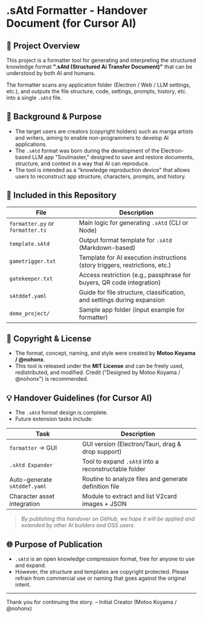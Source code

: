 # .sAtd Formatter - Handover Document (for Cursor AI)

## 🧭 Project Overview

This project is a formatter tool for generating and interpreting the structured knowledge format **".sAtd (Structured Ai Transfer Document)"** that can be understood by both AI and humans.

The formatter scans any application folder (Electron / Web / LLM settings, etc.), and outputs the file structure, code, settings, prompts, history, etc. into a single `.sAtd` file.

## 🎯 Background & Purpose

- The target users are creators (copyright holders) such as manga artists and writers, aiming to enable non-programmers to develop AI applications.
- The `.sAtd` format was born during the development of the Electron-based LLM app "Soulmaster," designed to save and restore documents, structure, and context in a way that AI can reproduce.
- The tool is intended as a "knowledge reproduction device" that allows users to reconstruct app structure, characters, prompts, and history.

## 🔨 Included in this Repository

| File | Description |
|------|-------------|
| `formatter.py` or `formatter.ts` | Main logic for generating `.sAtd` (CLI or Node) |
| `template.sAtd` | Output format template for `.sAtd` (Markdown-based) |
| `gametrigger.txt` | Template for AI execution instructions (story triggers, restrictions, etc.) |
| `gatekeeper.txt` | Access restriction (e.g., passphrase for buyers, QR code integration) |
| `sAtddef.yaml` | Guide for file structure, classification, and settings during expansion |
| `demo_project/` | Sample app folder (input example for formatter) |

## 🔐 Copyright & License

- The format, concept, naming, and style were created by **Motoo Koyama / @nohonx**.
- This tool is released under the **MIT License** and can be freely used, redistributed, and modified. Credit ("Designed by Motoo Koyama / @nohonx") is recommended.

## 💡 Handover Guidelines (for Cursor AI)

- The `.sAtd` format design is complete.
- Future extension tasks include:

| Task | Description |
|------|-------------|
| `formatter` → GUI | GUI version (Electron/Tauri, drag & drop support) |
| `.sAtd Expander` | Tool to expand `.sAtd` into a reconstructable folder |
| Auto-generate `sAtddef.yaml` | Routine to analyze files and generate definition file |
| Character asset integration | Module to extract and list V2card images + JSON |

> *By publishing this handover on GitHub, we hope it will be applied and extended by other AI builders and OSS users.*

## 🌐 Purpose of Publication

- `.sAtd` is an open knowledge compression format, free for anyone to use and expand.
- However, the structure and templates are copyright protected. Please refrain from commercial use or naming that goes against the original intent.

---

Thank you for continuing the story.
– Initial Creator (Motoo Koyama / @nohonx)
